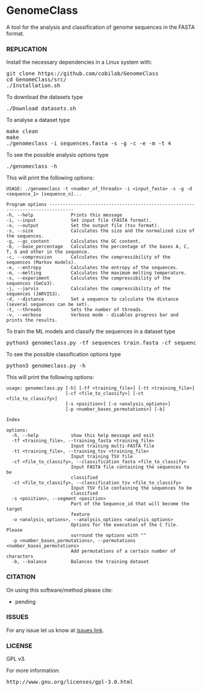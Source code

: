 # GenomeClass
A tool for the analysis and classification of genome sequences in the FASTA format.

### REPLICATION ###

Install the necessary dependencies in a Linux system with:
<pre>
git clone https://github.com/cobilab/GenomeClass
cd GenomeClass/src/
./Installation.sh
</pre>

To download the datasets type
<pre>
./Download_datasets.sh
</pre>

To analyse a dataset type
<pre>
make clean
make
./genomeclass -i sequences.fasta -s -g -c -e -m -t 4
</pre>

To see the possible analysis options type
<pre>
./genomeclass -h
</pre>

This will print the following options:

```
USAGE: ./genomeclass -t <number_of_threads> -i <input_fasta> -s -g -d <sequence_1> [sequence_n]...

Program options -------------------------------------------------------------------------------
-h, --help              Prints this message
-i, --input             Set input file (FASTA format).
-o, --output            Set the output file (tsv format).
-s, --size              Calculates the size and the normalized size of the sequences.
-g, --gc_content        Calculates the GC content.
-b, --base_percentage   Calculates the percentage of the bases A, C, T, G and other in the sequence.
-c, --compression       Calculates the compressibility of the sequences (Markov models).
-e, --entropy           Calculates the entropy of the sequences.
-m, --melting           Calculates the maximum melting temperature.
-x, --experiment        Calculates the compressibility of the sequences (GeCo3).
-j, --jarvis            Calculates the compressibility of the sequences (JARVIS3).
-d, --distance          Set a sequence to calculate the distance (several sequences can be set).
-t, --threads           Sets the number of threads.
-v, --verbose           Verbose mode - disables progress bar and prints the results.
```

To train the ML models and classify the sequences in a dataset type
<pre>
python3 genomeclass.py -tf sequences_train.fasta -cf sequences_to_classify.fasta
</pre>

To see the possible classification options type
<pre>
python3 genomeclass.py -h
</pre>

This will print the following options:
```
usage: genomeclass.py [-h] [-tf <training_file>] [-tt <training_file>]
                      [-cf <file_to_classify>] [-ct <file_to_classify>]
                      [-s <position>] [-o <analysis_options>]
                      [-p <number_bases_permutations>] [-b]

Index

options:
  -h, --help            show this help message and exit
  -tf <training_file>, --training_fasta <training_file>
                        Input training multi-FASTA file
  -tt <training_file>, --training_tsv <training_file>
                        Input training TSV file
  -cf <file_to_classify>, --classification_fasta <file_to_classify>
                        Input FASTA file containing the sequences to be
                        classified
  -ct <file_to_classify>, --classification_tsv <file_to_classify>
                        Input TSV file containing the sequences to be
                        classified
  -s <position>, --segment <position>
                        Part of the Sequence_id that will become the target
                        feature
  -o <analysis_options>, --analysis_options <analysis_options>
                        Options for the execution of the C file. Please
                        surround the options with ""
  -p <number_bases_permutations>, --permutations <number_bases_permutations>
                        Add permutations of a certain number of characters
  -b, --balance         Balances the training dataset

```


### CITATION ###

On using this software/method please cite:

* pending

### ISSUES ###

For any issue let us know at [issues link](https://github.com/cobilab/GenomeClass/issues).

### LICENSE ###

GPL v3.

For more information:
<pre>http://www.gnu.org/licenses/gpl-3.0.html</pre>
